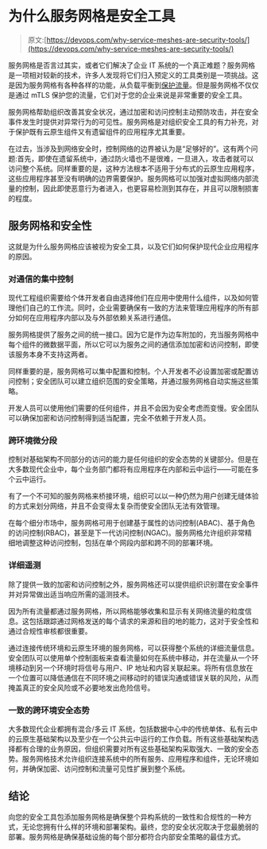 # 为什么服务网格是安全工具

> 原文:[https://devops.com/why-service-meshes-are-security-tools/](https://devops.com/why-service-meshes-are-security-tools/)

服务网格是否言过其实，或者它们解决了企业 IT 系统的一个真正难题？服务网格是一项相对较新的技术，许多人发现将它们归入预定义的工具类别是一项挑战。这是因为服务网格有各种各样的功能，从负载平衡到[保护流量](https://devops.com/service-meshes-improving-security-delivery-and-availability/)。但是服务网格不仅仅是通过 mTLS 保护您的流量，它们对于您的企业来说是非常重要的安全工具。

服务网格帮助组织改善其安全状况，通过加密和访问控制主动预防攻击，并在安全事件发生时提供对异常行为的可见性。服务网格是对组织安全工具的有力补充，对于保护既有云原生组件又有遗留组件的应用程序尤其重要。

在过去，当涉及到网络安全时，控制网络的边界被认为是“足够好的”。这有两个问题:首先，即使在遗留系统中，通过防火墙也不是很难，一旦进入，攻击者就可以访问整个系统。同样重要的是，这种方法根本不适用于分布式的云原生应用程序，这些应用程序甚至没有明确的边界需要保护。服务网格可以加强对虚拟网络内部流量的控制，因此即使恶意行为者进入，也更容易检测到其存在，并且可以限制损害的程度。

## 服务网格和安全性

这就是为什么服务网格应该被视为安全工具，以及它们如何保护现代企业应用程序的原因。

### 对通信的集中控制

现代工程组织需要给个体开发者自由选择他们在应用中使用什么组件，以及如何管理他们自己的工作流。同时，企业需要确保有一致的方法来管理应用程序的所有部分如何在应用程序内部以及与外部依赖关系进行通信。

服务网格提供了服务之间的统一接口。因为它是作为边车附加的，充当服务网格中每个组件的微数据平面，所以它可以为服务之间的通信添加加密和访问控制，即使该服务本身不支持这两者。

同样重要的是，服务网格可以集中配置和控制。个人开发者不必设置加密或配置访问控制；安全团队可以建立组织范围的安全策略，并通过服务网格自动实施这些策略。

开发人员可以使用他们需要的任何组件，并且不会因为安全考虑而变慢。安全团队可以确保加密和访问控制得到适当配置，完全不依赖于开发人员。

### 跨环境微分段

控制对基础架构不同部分的访问的能力是任何组织的安全态势的关键部分。但是在大多数现代企业中，每个业务部门都将有应用程序在内部和云中运行——可能在多个云中运行。

有了一个不可知的服务网格来桥接环境，组织可以以一种仍然为用户创建无缝体验的方式来划分网络，并且不会变得太复杂而使安全团队无法有效管理。

在每个细分市场中，服务网格可用于创建基于属性的访问控制(ABAC)、基于角色的访问控制(RBAC)，甚至是下一代访问控制(NGAC)。服务网格允许组织非常精细地调整这种访问控制，包括在单个网段内部和跨不同的部署环境。

### 详细遥测

除了提供一致的加密和访问控制之外，服务网格还可以提供组织识别潜在安全事件并对异常做出适当响应所需的遥测技术。

因为所有流量都通过服务网格，所以网格能够收集和显示有关网络流量的粒度信息。这包括跟踪通过网格发送的每个请求的来源和目的地的能力，这对于安全性和通过合规性审核都很重要。

通过连接传统环境和云原生环境的服务网格，可以获得整个系统的详细流量信息。安全团队可以使用单个控制面板来查看流量如何在系统中移动，并在流量从一个环境移动到另一个环境时将信号与用户、IP 地址和内容关联起来。将所有信息放在一个位置可以降低通信在不同环境之间移动时的错误沟通或错误关联的风险，从而掩盖真正的安全风险或不必要地发出危险信号。

### 一致的跨环境安全态势

大多数现代企业都拥有混合/多云 IT 系统，包括数据中心中的传统单体、私有云中的云原生基础架构以及至少在一个公共云中运行的工作负载。所有这些基础架构选择都有合理的业务原因，但组织需要对所有这些基础架构采取强大、一致的安全态势。服务网格技术允许组织连接系统中的所有服务、应用程序和组件，无论环境如何，并确保加密、访问控制和流量可见性扩展到整个系统。

## 结论

向您的安全工具包添加服务网格是确保整个异构系统的一致性和合规性的一种方式，无论您拥有什么样的环境和部署架构。最终，您的安全状况取决于您最脆弱的部署。服务网格是确保基础设施的每个部分都符合内部安全策略的最佳方式。